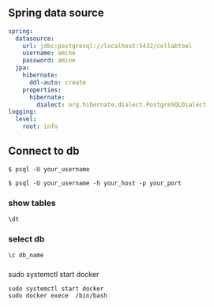 

## Spring data source
```yaml 
spring:
  datasource:
    url: jdbc:postgresql://localhost:5432/collabtool
    username: amine
    password: amine
  jpa:
    hibernate:
      ddl-auto: create
    properties:
      hibernate:
        dialect: org.hibernate.dialect.PostgreSQLDialect
logging:
  level:
    root: info
```


## Connect to db 
```$ psql -U your_username```

```$ psql -U your_username -h your_host -p your_port```

### show tables
```\dt```

### select db
```\c db_name```

###
sudo systemctl start docker

```
sudo systemctl start docker
sudo docker exece  /bin/bash
```
